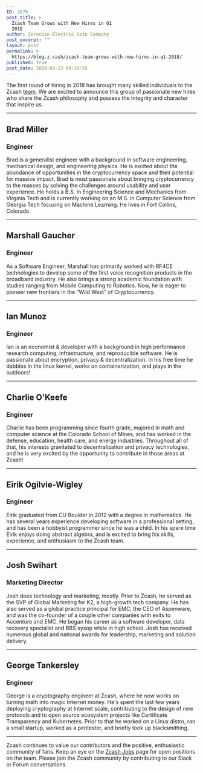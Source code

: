 ```yaml
---
ID: 2676
post_title: >
  Zcash Team Grows with New Hires in Q1
  2018
author: Zerocoin Electric Coin Company
post_excerpt: ""
layout: post
permalink: >
  https://blog.z.cash/zcash-team-grows-with-new-hires-in-q1-2018/
published: true
post_date: 2018-03-23 09:19:55
---
```

The first round of hiring in 2018 has brought many skilled individuals to the Zcash <a class="reference external" href="https://z.cash/team.html">team</a>. We are excited to announce this group of passionate new hires who share the Zcash philosophy and possess the integrity and character that inspire us.

<hr class="docutils" />

<div class="new-hire-post section">
<h2>Brad Miller</h2>
<div class="section">
<h3>Engineer</h3>
Brad is a generalist engineer with a background in software engineering, mechanical design, and engineering physics. He is excited about the abundance of opportunities in the cryptocurrency space and their potential for massive impact. Brad is most passionate about bringing cryptocurrency to the masses by solving the challenges around usability and user experience. He holds a B.S. in Engineering Science and Mechanics from Virginia Tech and is currently working on an M.S. in Computer Science from Georgia Tech focusing on Machine Learning. He lives in Fort Collins, Colorado.

</div>
</div>

<hr class="docutils" />

<div class="new-hire-post section">
<h2>Marshall Gaucher</h2>
<div class="section">
<h3>Engineer</h3>
As a Software Engineer, Marshall has primarily worked with RF4CE technologies to develop some of the first voice recognition products in the broadband industry. He also brings a strong academic foundation with studies ranging from Mobile Computing to Robotics. Now, he is eager to pioneer new frontiers in the “Wild West” of Cryptocurrency.

</div>
</div>

<hr class="docutils" />

<div class="new-hire-post section">
<h2>Ian Munoz</h2>
<div class="section">
<h3>Engineer</h3>
Ian is an economist &amp; developer with a background in high performance research computing, infrastructure, and reproducible software. He is passionate about encryption, privacy &amp; decentralization. In his free time he dabbles in the linux kernel, works on containerization, and plays in the outdoors!

</div>
</div>

<hr class="docutils" />

<div class="new-hire-post section">
<h2>Charlie O'Keefe</h2>
<div class="section">
<h3>Engineer</h3>
Charlie has been programming since fourth grade, majored in math and computer science at the Colorado School of Mines, and has worked in the defense, education, health care, and energy industries. Throughout all of that, his interests gravitated to decentralization and privacy technologies, and he is very excited by the opportunity to contribute in those areas at Zcash!

</div>
</div>

<hr class="docutils" />

<div class="new-hire-post section">
<h2>Eirik Ogilvie-Wigley</h2>
<div class="section">
<h3>Engineer</h3>
Eirik graduated from CU Boulder in 2012 with a degree in mathematics. He has several years experience developing software in a professional setting, and has been a hobbyist programmer since he was a child. In his spare time Eirik enjoys doing abstract algebra, and is excited to bring his skills, experience, and enthusiasm to the Zcash team.

</div>
</div>

<hr class="docutils" />

<div class="new-hire-post section">
<h2>Josh Swihart</h2>
<div class="section">
<h3>Marketing Director</h3>
Josh does technology and marketing, mostly. Prior to Zcash, he served as the SVP of Global Marketing for K2, a high-growth tech company. He has also served as a global practice principal for EMC, the CEO of Aspenware, and was the co-founder of a couple other companies with exits to Accenture and EMC. He began his career as a software developer, data recovery specialist and BBS sysop while in high school. Josh has received numerous global and national awards for leadership, marketing and solution delivery.

</div>
</div>

<hr class="docutils" />

<div class="new-hire-post section">
<h2>George Tankersley</h2>
<div class="section">
<h3>Engineer</h3>
George is a cryptography engineer at Zcash, where he now works on turning math into magic Internet money. He's spent the last few years deploying cryptography at Internet scale, contributing to the design of new protocols and to open source ecosystem projects like Certificate Transparency and Kubernetes. Prior to that he worked on a Linux distro, ran a small startup, worked as a pentester, and briefly took up blacksmithing.

</div>
</div>

<hr class="docutils" />

Zcash continues to value our contributors and the positive, enthusiastic community of fans. Keep an eye on the <a href="https://z.cash/jobs/">Zcash Jobs</a> page for open positions on the team. Please join the Zcash community by contributing to our Slack or Forum conversations.